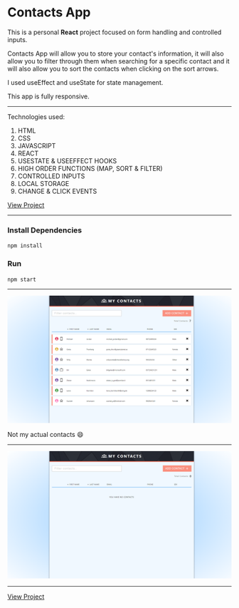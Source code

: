 # Contacts App

This is a personal **React** project focused on form handling and controlled inputs.

Contacts App will allow you to store your contact's information, it will also allow you to filter through them when searching for a specific contact and it will also allow you to sort the contacts when clicking on the sort arrows.

I used useEffect and useState for state management. 

This app is fully responsive.

---

Technologies used:

1. HTML 
2. CSS
3. JAVASCRIPT
4. REACT
5. USESTATE & USEEFFECT HOOKS
6. HIGH ORDER FUNCTIONS (MAP, SORT & FILTER)
7. CONTROLLED INPUTS
8. LOCAL STORAGE
9. CHANGE & CLICK EVENTS

[View Project](https://my-contacts-appp.herokuapp.com/)

---

### Install Dependencies

```
npm install
```

### Run

```
npm start
```

---

![This is an image](./src/assets/preview1.png)

Not my actual contacts :smile:

---


![This is an image](./src/assets/preview2.png)

---

[View Project](https://my-contacts-appp.herokuapp.com/)









